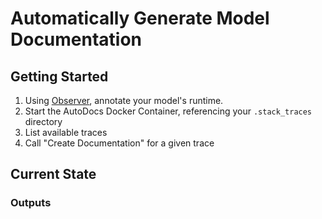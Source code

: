 # Automatically Generate Model Documentation

## Getting Started

1. Using [Observer](https://www.github.com/shareableai/observer), annotate your model's runtime. 
2. Start the AutoDocs Docker Container, referencing your `.stack_traces` directory
3. List available traces
4. Call "Create Documentation" for a given trace


## Current State

### Outputs
